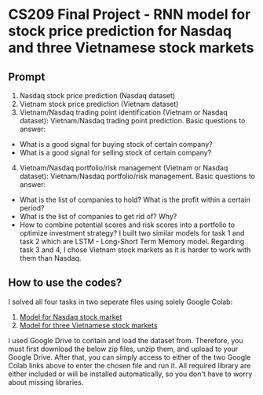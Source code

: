 # CS209 Final Project - RNN model for stock price prediction for Nasdaq and three Vietnamese stock markets
## Prompt
1. Nasdaq stock price prediction (Nasdaq dataset)
2. Vietnam stock price prediction (Vietnam dataset)
3. Vietnam/Nasdaq trading point identification (Vietnam or Nasdaq dataset): Vietnam/Nasdaq trading point prediction. Basic questions to answer:
  - What is a good signal for buying stock of certain company?
  - What is a good signal for selling stock of certain company?
4. Vietnam/Nasdaq portfolio/risk management (Vietnam or Nasdaq dataset): Vietnam/Nasdaq portfolio/risk management. Basic questions to answer:
  - What is the list of companies to hold? What is the profit within a certain period?
  - What is the list of companies to get rid of? Why?
  - How to combine potential scores and risk scores into a portfolio to optimize investment strategy?
I built two similar models for task 1 and task 2 which are LSTM - Long-Short Term Memory model. Regarding task 3 and 4, I chose Vietnam stock markets as it is harder to work with them than Nasdaq.
## How to use the codes?
I solved all four tasks in two seperate files using solely Google Colab:
1. [Model for Nasdaq stock market](https://colab.research.google.com/drive/1uxT2gvNAtY7AgHhBedSsm_JSXovmL1KF?usp=sharing)
2. [Model for three Vietnamese stock markets](https://colab.research.google.com/drive/19qxSElWrOir8OuK8vsRSdTmC56CgmZN7?usp=sharing)

I used Google Drive to contain and load the dataset from. Therefore, you must first download the below zip files, unzip them, and upload to your Google Drive. After that, you can simply access to either of the two Google Colab links above to enter the chosen file and run it. All required library are either included or will be installed automatically, so you don't have to worry about missing libraries.
